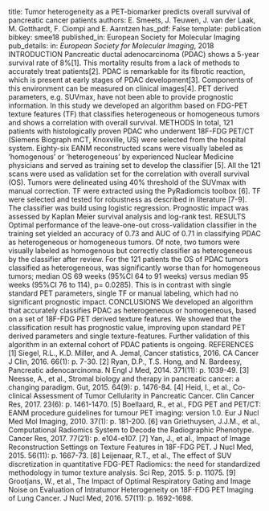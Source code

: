 title: Tumor heterogeneity as a PET-biomarker predicts overall survival of pancreatic cancer patients
authors: E. Smeets, J. Teuwen, J. van der Laak, M. Gotthardt, F. Ciompi and E. Aarntzen
has_pdf: False
template: publication
bibkey: smee18
published_in: European Society for Molecular Imaging
pub_details: in: <i>European Society for Molecular Imaging</i>, 2018
INTRODUCTION Pancreatic ductal adenocarcinoma (PDAC) shows a 5-year survival rate of 8%[1]. This mortality results from a lack of methods to accurately treat patients[2]. PDAC is remarkable for its fibrotic reaction, which is present at early stages of PDAC development[3]. Components of this environment can be measured on clinical images[4]. PET derived parameters, e.g. SUVmax, have not been able to provide prognostic information. In this study we developed an algorithm based on FDG-PET texture features (TF) that classifies heterogeneous or homogeneous tumors and shows a correlation with overall survival.   METHODS In total, 121 patients with histologically proven PDAC who underwent 18F-FDG PET/CT (Siemens Biograph mCT, Knoxville, US) were selected from the hospital system. Eighty-six EANM reconstructed scans were visually labeled as ‘homogenous’ or ‘heterogeneous’ by experienced Nuclear Medicine physicians and served as training set to develop the classifier [5]. All the 121 scans were used as validation set for the correlation with overall survival (OS). Tumors were delineated using 40% threshold of the SUVmax with manual correction. TF were extracted using the PyRadiomcis toolbox [6]. TF were selected and tested for robustness as described in literature [7-9]. The classifier was build using logistic regression. Prognostic impact was assessed by Kaplan Meier survival analysis and log-rank test.   RESULTS Optimal performance of the leave-one-out cross-validation classifier in the training set yielded an accuracy of 0.73 and AUC of 0.71 in classifying PDAC as heterogeneous or homogeneous tumors. Of note, two tumors were visually labeled as homogenous but correctly classifier as heterogeneous by the classifier after review. For the 121 patients the OS of PDAC tumors classified as heterogeneous, was significantly worse than for homogeneous tumors; median OS 69 weeks (95%CI 64 to 91 weeks) versus median 95 weeks (95%CI 76 to 114), p= 0.0285). This is in contrast with single standard PET parameters, single TF or manual labeling, which had no significant prognostic impact.   CONCLUSIONS We developed an algorithm that accurately classifies PDAC as heterogeneous or homogeneous, based on a set of 18F-FDG PET derived texture features. We showed that the classification result has prognostic value, improving upon standard PET derived parameters and single texture-features. Further validation of this algorithm in an external cohort of PDAC patients is ongoing.   REFERENCES  [1] Siegel, R.L., K.D. Miller, and A. Jemal, Cancer statistics, 2016. CA Cancer J Clin, 2016. 66(1): p. 7-30. [2] Ryan, D.P., T.S. Hong, and N. Bardeesy, Pancreatic adenocarcinoma. N Engl J Med, 2014. 371(11): p. 1039-49. [3] Neesse, A., et al., Stromal biology and therapy in pancreatic cancer: a changing paradigm. Gut, 2015. 64(9): p. 1476-84. [4] Heid, I., et al., Co-clinical Assessment of Tumor Cellularity in Pancreatic Cancer. Clin Cancer Res, 2017. 23(6): p. 1461-1470. [5] Boellaard, R., et al., FDG PET and PET/CT: EANM procedure guidelines for tumour PET imaging: version 1.0. Eur J Nucl Med Mol Imaging, 2010. 37(1): p. 181-200. [6] van Griethuysen, J.J.M., et al., Computational Radiomics System to Decode the Radiographic Phenotype. Cancer Res, 2017. 77(21): p. e104-e107. [7] Yan, J., et al., Impact of Image Reconstruction Settings on Texture Features in 18F-FDG PET. J Nucl Med, 2015. 56(11): p. 1667-73. [8] Leijenaar, R.T., et al., The effect of SUV discretization in quantitative FDG-PET Radiomics: the need for standardized methodology in tumor texture analysis. Sci Rep, 2015. 5: p. 11075. [9] Grootjans, W., et al., The Impact of Optimal Respiratory Gating and Image Noise on Evaluation of Intratumor Heterogeneity on 18F-FDG PET Imaging of Lung Cancer. J Nucl Med, 2016. 57(11): p. 1692-1698.      

